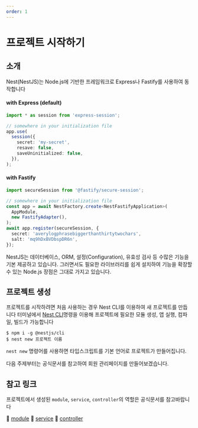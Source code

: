 ```yaml
---
order: 1
---
```


# 프로젝트 시작하기

## 소개

Nest(NestJS)는 Node.js에 기반한 프레임워크로 Express나 Fastify를 사용하여 동작합니다

#### with Express (default)

```typescript
import * as session from 'express-session';

// somewhere in your initialization file
app.use(
  session({
    secret: 'my-secret',
    resave: false,
    saveUninitialized: false,
  }),
);
```

#### with Fastify
```typescript
import secureSession from '@fastify/secure-session';

// somewhere in your initialization file
const app = await NestFactory.create<NestFastifyApplication>(
  AppModule,
  new FastifyAdapter(),
);
await app.register(secureSession, {
  secret: 'averylogphrasebiggerthanthirtytwochars',
  salt: 'mq9hDxBVDbspDR6n',
});
```

NestJS는 데이터베이스, ORM, 설정(Configuration), 유효성 검사 등 수많은 기능을 기본 제공하고 있습니다. 그러면서도 필요한 라이브러리를 쉽게 설치하여 기능을 확장할 수 있는 Node.js 장점은 그대로 가지고 있습니다.

## 프로젝트 생성

프로젝트를 시작하려면 처음 사용하는 경우 Nest CLI를 이용하여 새 프로젝트를 만듭니다
터미널에서 [Nest CLI](https://docs.nestjs.com/cli/usages)명령을 이용해 프로젝트에 필요한 모듈 생성, 앱 실행, 컴파일, 빌드가 가능합니다


```cli
$ npm i -g @nestjs/cli
$ nest new 프로젝트 이름
```

`nest new` 명령어를 사용하면 타입스크립트를 기본 언어로 프로젝트가 만들어집니다.

다음 주제부터는 공식문서를 참고하여 회원 관리페이지를 만들어보겠습니다.

## 참고 링크

프로젝트에서 생성된 `module`, `service`, `controller`의 역할은 공식문서를 참고바랍니다

:pushpin: [module](https://docs.nestjs.com/modules)
:pushpin: [service](https://docs.nestjs.com/providers)
:pushpin: [controller](https://docs.nestjs.com/controllers)